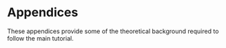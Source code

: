 # Appendices

These appendices provide some of the theoretical background required to follow the main tutorial.

```{tableofcontents}
```
<br>